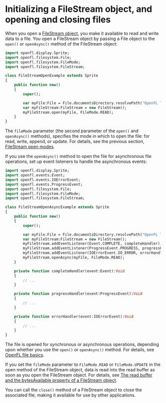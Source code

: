 # Initializing a FileStream object, and opening and closing files

When you open a
[FileStream object](https://api.openfl.org/openfl/filesystem/FileStream.html),
you make it available to read and write data to a file. You open a FileStream
object by passing a File object to the `open()` or `openAsync()` method of the
FileStream object:

```haxe
import openfl.display.Sprite;
import openfl.filesystem.File;
import openfl.filesystem.FileMode;
import openfl.filesystem.FileStream;

class FileStreamOpenExample extends Sprite
{
    public function new()
    {
        super();

        var myFile:File = File.documentsDirectory.resolvePath("OpenFL Test/test.txt");
        var myFileStream:FileStream = new FileStream();
        myFileStream.open(myFile, FileMode.READ);
    }
}
```

The `fileMode` parameter (the second parameter of the `open()` and `openAsync()`
methods), specifies the mode in which to open the file: for read, write, append,
or update. For details, see the previous section,
[FileStream open modes](./filestream-open-modes.md).

If you use the `openAsync()` method to open the file for asynchronous file
operations, set up event listeners to handle the asynchronous events:

```haxe
import openfl.display.Sprite;
import openfl.events.Event;
import openfl.events.IOErrorEvent;
import openfl.events.ProgressEvent;
import openfl.filesystem.File;
import openfl.filesystem.FileMode;
import openfl.filesystem.FileStream;

class FileStreamOpenAsyncExample extends Sprite
{
    public function new()
    {
        super();

        var myFile:File = File.documentsDirectory.resolvePath("OpenFL Test/test.txt");
        var myFileStream:FileStream = new FileStream();
        myFileStream.addEventListener(Event.COMPLETE, completeHandler);
        myFileStream.addEventListener(ProgressEvent.PROGRESS, progressHandler);
        myFileStream.addEventListener(IOErrorEvent.IO_ERROR, errorHandler);
        myFileStream.openAsync(myFile, FileMode.READ);
    }

    private function completeHandler(event:Event):Void
    {
        // ...
    }

    private function progressHandler(event:ProgressEvent):Void
    {
        // ...
    }

    private function errorHandler(event:IOErrorEvent):Void
    {
        // ...
    }
}
```

The file is opened for synchronous or asynchronous operations, depending upon
whether you use the `open()` or `openAsync()` method. For details, see
[OpenFL file basics](./openfl-file-basics.md).

If you set the `fileMode` parameter to `FileMode.READ` or `FileMode.UPDATE` in
the open method of the FileStream object, data is read into the read buffer as
soon as you open the FileStream object. For details, see
[The read buffer and the bytesAvailable property of a FileStream object](./the-read-buffer-and-the-bytesavailable-property-of-a-filestream-object.md).

You can call the `close()` method of a FileStream object to close the associated
file, making it available for use by other applications.
